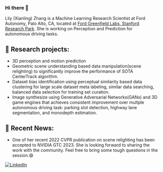### Hi there 👋

<!--
**alchemz/alchemz** is a ✨ _special_ ✨ repository because its `README.md` (this file) appears on your GitHub profile.
Here are some ideas to get you started:

- 🔭 I’m currently working on ...
- 🌱 I’m currently learning ...
- 👯 I’m looking to collaborate on ...
- 🤔 I’m looking for help with ...
- 💬 Ask me about ...
- 📫 How to reach me: ...
- 😄 Pronouns: ...
- ⚡ Fun fact: ...
-->

Lily (Xianling) Zhang is a Machine Learning Research Scientist at Ford Autonomy, Palo Alto, CA, located at [Ford Greenfield Labs, Stanford Research Park](https://corporate.ford.com/operations/locations/silicon-valley.html). She is working on Perception and Prediction for autonomous driving tasks. 

## 🔭 Research projects:
- 3D perception and motion prediction
- Geometric scene understanding based data manipulation(scene relighting) to significantly improve the performance of SOTA CenterTrack algorithm.
- Dataset bias identification using perceptual similarity based data clustering for large scale dataset meta labeling, similar data searching, balanced data selection for training set curation.
- Image synthesize using Generative Adversarial Networks(GANs) and 3D game engines that achieves consistent improvement over multple autonomous driving task: parking slot detection, highway lane segmentation, and monodepth estimation.

## 💬 Recent News:
- One of her recent 2022 CVPR publication on scene relighting has been accepted to NVIDIA GTC 2023. She is looking forward to sharing the work with the community. Feel free to bring some tough questions in the session.😄

[![LinkedIn](https://img.shields.io/badge/LinkedIn-0077B5?style=for-the-badge&logo=linkedin)](https://www.linkedin.com/in/alchemz/) 
